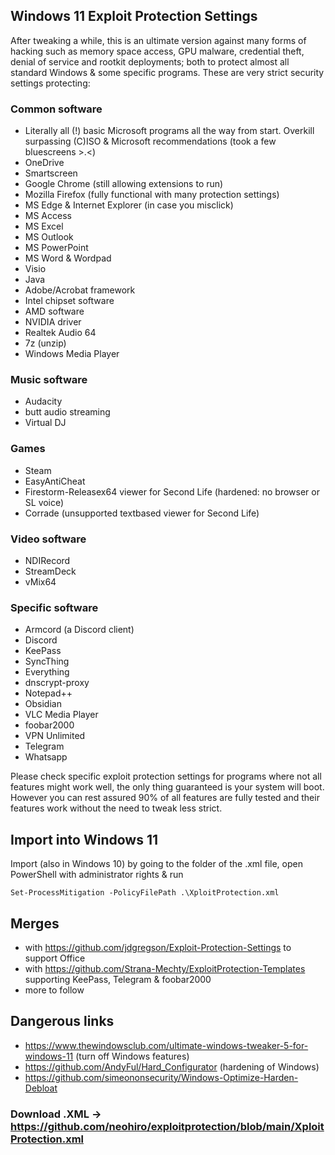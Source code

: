 ## Windows 11 Exploit Protection Settings

After tweaking a while, this is an ultimate version against many forms of hacking such as memory space access, GPU malware, credential theft, denial of service and rootkit deployments; both to protect almost all standard Windows & some specific programs. These are very strict security settings protecting:

### Common software

- Literally all (!) basic Microsoft programs all the way from start. Overkill surpassing (C)ISO & Microsoft recommendations
(took a few bluescreens >.<)
- OneDrive
- Smartscreen
- Google Chrome (still allowing extensions to run)
- Mozilla Firefox (fully functional with many protection settings)
- MS Edge & Internet Explorer (in case you misclick)
- MS Access
- MS Excel
- MS Outlook
- MS PowerPoint
- MS Word & Wordpad
- Visio
- Java
- Adobe/Acrobat framework
- Intel chipset software
- AMD software
- NVIDIA driver
- Realtek Audio 64
- 7z (unzip)
- Windows Media Player

### Music software

- Audacity
- butt audio streaming
- Virtual DJ

### Games

- Steam
- EasyAntiCheat
- Firestorm-Releasex64 viewer for Second Life (hardened: no browser or SL voice)
- Corrade (unsupported textbased viewer for Second Life)

### Video software

- NDIRecord
- StreamDeck
- vMix64

### Specific software

- Armcord (a Discord client)
- Discord
- KeePass
- SyncThing
- Everything
- dnscrypt-proxy
- Notepad++
- Obsidian
- VLC Media Player
- foobar2000
- VPN Unlimited
- Telegram
- Whatsapp


Please check specific exploit protection settings for programs where not all features might work well, the only thing guaranteed is your system will boot. 
However you can rest assured 90% of all features are fully tested and their features work without the need to tweak less strict.



## Import into Windows 11
Import (also in Windows 10) by going to the folder of the .xml file, open PowerShell with administrator rights & run

`Set-ProcessMitigation -PolicyFilePath .\XploitProtection.xml`



## Merges

- with https://github.com/jdgregson/Exploit-Protection-Settings to support Office
- with https://github.com/Strana-Mechty/ExploitProtection-Templates supporting KeePass, Telegram & foobar2000
- more to follow

## Dangerous links

  - https://www.thewindowsclub.com/ultimate-windows-tweaker-5-for-windows-11 (turn off Windows features)
  - https://github.com/AndyFul/Hard_Configurator (hardening of Windows)
  - https://github.com/simeononsecurity/Windows-Optimize-Harden-Debloat

### Download .XML -> https://github.com/neohiro/exploitprotection/blob/main/XploitProtection.xml
